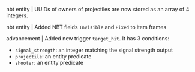 nbt entity | UUIDs of owners of projectiles are now stored as an array of 4 integers.

nbt entity | Added NBT fields `Invisible` and `Fixed` to item frames

advancement | Added new trigger `target_hit`. It has 3 conditions:
* `signal_strength`: an integer matching the signal strength output
* `projectile`: an entity predicate
* `shooter`: an entity predicate
